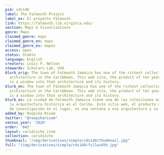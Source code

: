 ```yaml
---
pid: cds140
label: The Falmouth Project
label_es: El proyecto Falmouth
link: https://falmouth.lib.virginia.edu/
section: Maps & Visualizations
genre: Maps
claimed_genre: maps
claimed_genre_en: maps
claimed_genre_es: mapas
access: open
status: Stable
language: English
creators: Louis P. Nelson
stewards: Scholars Lab, UVA
blurb_orig: The town of Falmouth Jamaica has one of the richest collections of historic
  architecture in the Caribbean. This web site, the product of ten years on-site research,
  is a window into that architecture and its history.
blurb_en: The town of Falmouth Jamaica has one of the richest collections of historic
  architecture in the Caribbean. This web site, the product of ten years on-site research,
  is a window into that architecture and its history.
blurb_es: La ciudad de Falmouth Jamaica tiene una de las colecciones más ricas de
  la arquitectura histórica en el Caribe. Este sitio web, el producto de diez años
  de investigación en el lugar, es una ventana a esa arquitectura y su historia.
added_by: Roopika Risam
twitter: "@roopikarisam"
census_year: '2020'
order: '042'
layout: caridischo_item
collection: caridischo
thumbnail: "/img/derivatives/simple/cds140/thumbnail.jpg"
full: "/img/derivatives/simple/cds140/fullwidth.jpg"
---
```

